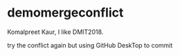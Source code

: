 # demomergeconflict

Komalpreet Kaur, I like DMIT2018.

try the conflict again but using GitHub DeskTop to commit